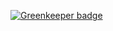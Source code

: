 
[![Greenkeeper badge](https://badges.greenkeeper.io/valkyrienyanko/test-bot.svg)](https://greenkeeper.io/)
